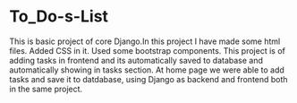 # To_Do-s-List

This is basic project of core Django.In this project I have made some html files. Added CSS in it. Used some bootstrap components.
This project is of adding tasks in frontend and its automatically saved to database and automatically showing in tasks section.
At home page we were able to add tasks and save it to datdabase, using Django as backend and frontend both in the same project.
